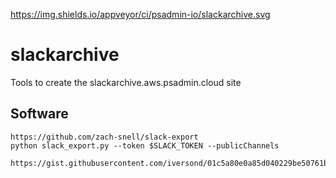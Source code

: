 https://img.shields.io/appveyor/ci/psadmin-io/slackarchive.svg

# slackarchive
Tools to create the slackarchive.aws.psadmin.cloud site

## Software

```
https://github.com/zach-snell/slack-export
python slack_export.py --token $SLACK_TOKEN --publicChannels

https://gist.githubusercontent.com/iversond/01c5a80e0a85d040229be50761b652e1/raw/6ea53ecfb936f4f0fbbcbb74bb7b6db5030ec64b/gistfile1.txt
```
